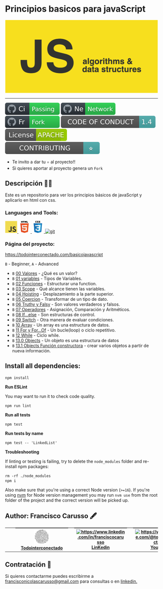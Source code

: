 # Principios basicos para javaScript

![Layout preview for the Todointerconectado page](/css/images/miniatura.png)

<hr/>

[![CI](css/images/badge.svg)](https://github.com/Todointerconectado/basicojavascript/actions)
[![network](css/images/badgeNetwork.svg)](https://github.com/Todointerconectado/basicojavascript/network)
[![fork](css/images/badgeFork.svg)](https://github.com/Todointerconectado/basicojavascript/fork)
[![CONTRIBUTING](css/images/codeOfConduct.svg)](https://github.com/Todointerconectado/basicojavascript/blob/main/CODE_OF_CONDUCT.md)
[![CODE OF CONDUCT](css/images/License-APACHE.svg)](https://github.com/Todointerconectado/basicojavascript/blob/main/LICENSE)
[![CODE OF CONDUCT](css/images/contributing.svg)](https://github.com/Todointerconectado/basicojavascript/blob/main/CONTRIBUTING.md)



* Te invito a dar tu `⭐` al proyecto!!
* Si quieres aportar al proyecto genera un `Fork`

## Descripción 👨‍💼

Este es un repositorio para ver los principios básicos de javaScript y aplicarlo en html con css.
<h3 align="left">Languages and Tools:</h3>
<p align="left"> 
    <a href="https://developer.mozilla.org/en-US/docs/Web/JavaScript" target="_blank" rel="noreferrer">
        <img src="https://raw.githubusercontent.com/devicons/devicon/master/icons/javascript/javascript-original.svg" alt="javascript" width="40" height="40"/> 
    </a> 
    <a href="https://www.w3.org/html/" target="_blank" rel="noreferrer">
        <img src="https://raw.githubusercontent.com/devicons/devicon/master/icons/html5/html5-original-wordmark.svg" alt="html5" width="40" height="40"/>
    </a>
    <a href="https://www.w3schools.com/css/" target="_blank" rel="noreferrer">
        <img src="https://raw.githubusercontent.com/devicons/devicon/master/icons/css3/css3-original-wordmark.svg" alt="css3" width="40" height="40"/> 
    </a>
    <a href="https://git-scm.com/" target="_blank" rel="noreferrer">
        <img src="https://www.vectorlogo.zone/logos/git-scm/git-scm-icon.svg" alt="git" width="40" height="40"/> 
    </a>
</p>
<h3 align="left">Página del proyecto:</h3>
<a href="https://todointerconectado.com/basicojavascript" target="_black">https://todointerconectado.com/basicojavascript</a>

`B` - Beginner, `A` - Advanced

* `B` [00 Valores](https://github.com/Todointerconectado/basicojavascript/blob/main/script/00_Valores.js) - ¿Qué es un valor?
* `B` [01 variables](https://github.com/Todointerconectado/basicojavascript/blob/main/script/01_variables.js) - Tipos de Variables.
* `B` [02 Funciones](https://github.com/Todointerconectado/basicojavascript/blob/main/script/02_funciones.js) - Estructurar una function.
* `B` [03 Scope](https://github.com/Todointerconectado/basicojavascript/blob/main/script/03_scope.js) - Qué alcance tienen las variables.
* `B` [04 Hoisting](https://github.com/Todointerconectado/basicojavascript/blob/main/script/04_Hoisting.js) - Desplazamiento a la parte superior.
* `B` [05 Coercion](https://github.com/Todointerconectado/basicojavascript/blob/main/script/05_coercion.js) - Transformar de un tipo de dato.
* `B` [06 Truthy y Falsy](https://github.com/Todointerconectado/basicojavascript/blob/main/script/06_TruthyyFalsy.js) - Son valores verdaderos y falsos.
* `B` [07 Operadores](https://github.com/Todointerconectado/basicojavascript/blob/main/script/07_Operadores.js) - Asignación, Comparación y Aritméticos.
* `B` [08 If...else](https://github.com/Todointerconectado/basicojavascript/blob/main/script/08_if-else.js) - Son estructuras de control.
* `B` [09 Switch](https://github.com/Todointerconectado/basicojavascript/blob/main/script/09_switch.js) - Otra manera de evaluar condiciones.
* `B` [10 Array](https://github.com/Todointerconectado/basicojavascript/blob/main/script/10_array.js) - Un array es una estructura de datos.
* `B` [11 For y For...Of](https://github.com/Todointerconectado/basicojavascript/blob/main/script/11_foryForOf.js) - Un bucle(loop) o ciclo repetitivo.
* `B` [12 While](https://github.com/Todointerconectado/basicojavascript/blob/main/script/12_While.js) - Ciclo while.
* `B` [13.0 Objects](https://github.com/Todointerconectado/basicojavascript/blob/main/script/13-0_objects.js) - Un objeto es una estructura de datos
* `B` [13.1 Objects Función constructora](https://github.com/Todointerconectado/basicojavascript/blob/main/script/13-1_objectsFuncionConstructora.js) - crear varios objetos a partir de nueva información.


## Install all dependencies:

```
npm install
```

**Run ESLint**

You may want to run it to check code quality.

```
npm run lint
```

**Run all tests**

```
npm test
```

**Run tests by name**

```
npm test -- 'LinkedList'
```

**Troubleshooting**

If linting or testing is failing, try to delete the `node_modules` folder and re-install npm packages:

```
rm -rf ./node_modules
npm i
```

Also make sure that you're using a correct Node version (`>=16`). If you're using [nvm](https://github.com/nvm-sh/nvm) for Node version management you may run `nvm use` from the root folder of the project and the correct version will be picked up.


## Author: Francisco Carusso 🖋

 <table align="center">
        <tr style="display: flex; gap: 20px;">
            <td align="center">
                <th align="center" style="width: 160px;">
                    <a href="https://todointerconectado.com">
                        <img
                        src="https://github.com/Todointerconectado/todointerconectado.github.io/blob/main/CSS/img/favicons/apple-icon-114x114.png"
                        width="50"
                        height="50"
                        />
                    </a>
                    <br/>
                    <a href="https://todointerconectado.com"  target="_blank">
                        Todointerconectado
                    </a>
                </th>
                <th align="center" style="width: 160px;">
                    <a href="https://www.linkedin.com/in/franciscocarusso" target="_blank">
                        <img
                        src="https://raw.githubusercontent.com/rahuldkjain/github-profile-readme-generator/master/src/images/icons/Social/linked-in-alt.svg"
                        alt="https://www.linkedin.com/in/franciscocarusso"
                        width="50"
                        height="50"
                        />
                    </a>
                    <br />
                    <a href="https://www.linkedin.com/in/franciscocarusso"  target="_blank">
                        <span>LinKedin</span>
                    </a>
                </th>
                <th align="center"  style="width: 160px;">
                    <a href="https://www.youtube.com/@todointerconectado" target="_blank">
                        <img
                        src="https://raw.githubusercontent.com/rahuldkjain/github-profile-readme-generator/master/src/images/icons/Social/youtube.svg"
                        alt="https://www.youtube.com/@todointerconectado"
                        width="50"
                        height="50"
                        />
                    </a>
                    <br />
                    <a href="https://www.youtube.com/@todointerconectado"  target="_blank">
                        <span>YouTube</span>
                    </a>
                </th>
            </td>
        </tr>
    </table>

## Contratación 📧
Si quieres contactarme puedes escribirme a francisconicolascarusso@gmail.com para consultas o en <a href="https://www.linkedin.com/in/franciscocarusso" target="_blank">linkedin.</a>